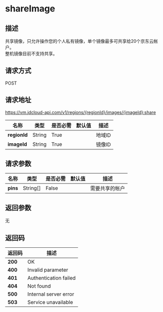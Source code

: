 # shareImage


## 描述
共享镜像，只允许操作您的个人私有镜像，单个镜像最多可共享给20个京东云帐户。<br>
整机镜像目前不支持共享。


## 请求方式
POST

## 请求地址
https://vm.jdcloud-api.com/v1/regions/{regionId}/images/{imageId}:share

|名称|类型|是否必需|默认值|描述|
|---|---|---|---|---|
|**regionId**|String|True| |地域ID|
|**imageId**|String|True| |镜像ID|

## 请求参数
|名称|类型|是否必需|默认值|描述|
|---|---|---|---|---|
|**pins**|String[]|False| |需要共享的帐户|


## 返回参数
无


## 返回码
|返回码|描述|
|---|---|
|**200**|OK|
|**400**|Invalid parameter|
|**401**|Authentication failed|
|**404**|Not found|
|**500**|Internal server error|
|**503**|Service unavailable|
